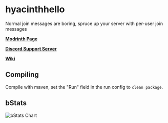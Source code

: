 # hyacinthhello
Normal join messages are boring, spruce up your server with per-user join messages

**[Modrinth Page](https://s.orchidmc.me/hh)**

**[Discord Support Server](https://discord.gg/84TZGRkXy6)**

**[Wiki](https://docs.orchidmc.me/dev/minecraft-plugins/hyacinth-hello)**

## Compiling

Compile with maven, set the "Run" field in the run config to `clean package`.

## bStats
![bStats Chart](https://bstats.org/signatures/bukkit/HyacinthHello.svg)
